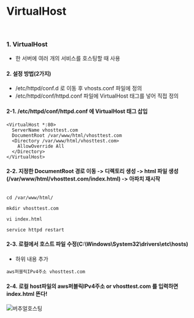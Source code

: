 # VirtualHost 



<br>

### 1. VirtualHost 
- 한 서버에 여러 개의 서비스를 호스팅할 때 사용
    

#### 2. 설정 방법(2가지) 
-  /etc/httpd/conf.d 로 이동 후 vhosts.conf 파일에 정의 
-  /etc/httpd/conf/httpd.conf 파일에  VirtualHost 태그를 넣어 직접 정의 
    
#### 2-1.  /etc/httpd/conf/httpd.conf 에 VirtualHost 태그 삽입 

```plaintext
<VirtualHost *:80>
  ServerName vhosttest.com
  DocumentRoot /var/www/html/vhosttest.com
  <Directory /var/www/html/vhosttest.com>
    AllowOverride All
  </Directory>
</VirtualHost>

```


#### 2-2. 지정한 DocumentRoot 경로 이동 -> 디렉토리 생성 -> html 파일 생성(/var/www/html/vhosttest.com/index.html) -> 아파치 재시작

```plaintext

cd /var/www/html/

mkdir vhosttest.com

vi index.html 

service httpd restart 

```

#### 2-3. 로컬에서 호스트 파일 수정(C:\Windows\System32\drivers\etc\hosts)
- 하위 내용 추가

```plaintext
aws퍼블릭IPv4주소 vhosttest.com
```


#### 2-4. 로컬 host파일의 aws퍼블릭IPv4주소 or vhosttest.com 를 입력하면 index.html 뜬다! 
![버추얼호스팅](/img/virtualhosting.PNG)


